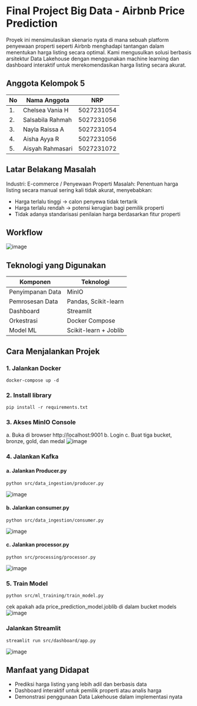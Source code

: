# Final Project Big Data - Airbnb Price Prediction
Proyek ini mensimulasikan skenario nyata di mana sebuah platform penyewaan properti seperti Airbnb menghadapi tantangan dalam menentukan harga listing secara optimal. Kami mengusulkan solusi berbasis arsitektur Data Lakehouse dengan menggunakan machine learning dan dashboard interaktif untuk merekomendasikan harga listing secara akurat.

## Anggota Kelompok 5

| No | Nama Anggota        | NRP           |
|----|---------------------|---------------|
| 1. | Chelsea Vania H     | 5027231054    |
| 2. | Salsabila Rahmah    | 5027231056    | 
| 3. | Nayla Raissa A      | 5027231054    |
| 4. | Aisha Ayya R        | 5027231056    | 
| 5. | Aisyah Rahmasari    | 5027231072    |


## Latar Belakang Masalah
Industri: E-commerce / Penyewaan Properti
Masalah: Penentuan harga listing secara manual sering kali tidak akurat, menyebabkan:
- Harga terlalu tinggi → calon penyewa tidak tertarik
- Harga terlalu rendah → potensi kerugian bagi pemilik properti
- Tidak adanya standarisasi penilaian harga berdasarkan fitur properti


## Workflow
![image](https://github.com/user-attachments/assets/110265cc-0681-4001-884c-750da6afba18)



## Teknologi yang Digunakan

| Komponen           | Teknologi               |
|--------------------|-------------------------|
| Penyimpanan Data   | MinIO                   |
| Pemrosesan Data    | Pandas, Scikit-learn    |
| Dashboard          | Streamlit               |
| Orkestrasi         | Docker Compose          |
| Model ML           | Scikit-learn + Joblib   |

## Cara Menjalankan Projek

### 1. Jalankan Docker
```
docker-compose up -d
```

### 2. Install library
```
pip install -r requirements.txt
```

### 3. Akses MinIO Console 
a. Buka di browser http://localhost:9001
b. Login 
c. Buat tiga bucket, bronze, gold, dan medal
![image](https://github.com/user-attachments/assets/0ceba1a2-0392-4a22-b9c0-094af7734325)


### 4. Jalankan Kafka
#### a. Jalankan Producer.py
```
python src/data_ingestion/producer.py
```
![image](https://github.com/user-attachments/assets/87da4b51-19e9-45c1-8e26-7a7f20285d0e)

#### b. Jalankan consumer.py
```
python src/data_ingestion/consumer.py
```
![image](https://github.com/user-attachments/assets/747325ae-32fa-4dea-aef4-c958f861de8f)

#### c. Jalankan processor.py
```
python src/processing/processor.py
```
![image](https://github.com/user-attachments/assets/8ae7adf6-13d6-4aad-a683-d93cddf956f3)


### 5. Train Model
```
python src/ml_training/train_model.py
```
cek apakah ada price_prediction_model.joblib di dalam bucket models
![image](https://github.com/user-attachments/assets/2e714201-a225-4c25-9d16-a65a20383742)


### Jalankan Streamlit
```
streamlit run src/dashboard/app.py 
```
![image](https://github.com/user-attachments/assets/c917fd56-0811-44c0-ba4b-daeaf0e95d45)


## Manfaat yang Didapat
- Prediksi harga listing yang lebih adil dan berbasis data
- Dashboard interaktif untuk pemilik properti atau analis harga
- Demonstrasi penggunaan Data Lakehouse dalam implementasi nyata
